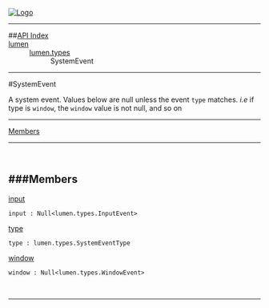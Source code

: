 
[![Logo](../../../images/logo.png)](../../../index.html)

---


##[API Index](../../../api/index.html#lumen.types)   
[lumen](../)     
&emsp;&emsp;&emsp;[lumen.types](./)   
&emsp;&emsp;&emsp;&emsp;&emsp;&emsp;SystemEvent

---

#SystemEvent

A system event. 
Values below are null unless the event `type` matches. _i.e_ if type is `window`, the `window` value is not null, and so on

---


[Members](#Members)   


---

&nbsp;   

<a class="lift" name="Members" ></a>
###Members   
---
<a class="lift" name="input" href="#input">input</a>



`input : Null<lumen.types.InputEvent>`

<span class="small_desc_flat">  </span>   

<a class="lift" name="type" href="#type">type</a>



`type : lumen.types.SystemEventType`

<span class="small_desc_flat">  </span>   

<a class="lift" name="window" href="#window">window</a>



`window : Null<lumen.types.WindowEvent>`

<span class="small_desc_flat">  </span>   



&nbsp;
&nbsp;
&nbsp;

---  


&nbsp;   
&nbsp;   